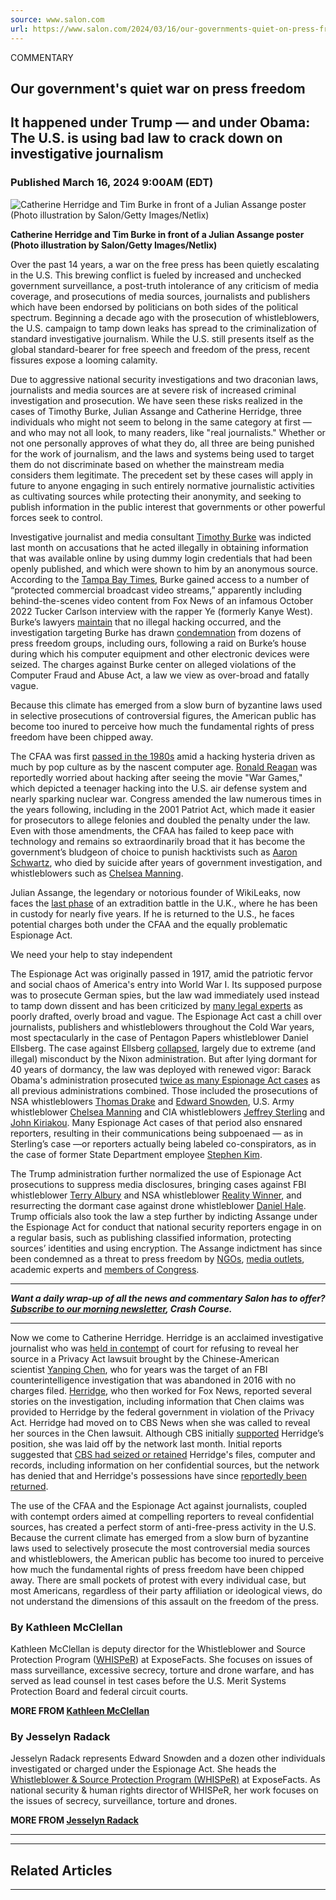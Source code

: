 ```yaml
---
source: www.salon.com
url: https://www.salon.com/2024/03/16/our-governments-quiet-on-press-freedom/
---
```


COMMENTARY

## Our government's quiet war on press freedom

## It happened under Trump — and under Obama: The U.S. is using bad law to crack down on investigative journalism

### Published March 16, 2024 9:00AM (EDT)

![Catherine Herridge and Tim Burke in front of a Julian Assange poster (Photo illustration by Salon/Getty Images/Netlix)](https://mediaproxy.salon.com/width/1200/https://media2.salon.com/2024/03/catherine_herridge_julian_assange_tim_burke_journalism_2024857562_1394844266_918020350.jpg)

**Catherine Herridge and Tim Burke in front of a Julian Assange poster (Photo illustration by Salon/Getty Images/Netlix)**

Over the past 14 years, a war on the free press has been quietly escalating in the U.S. This brewing conflict is fueled by increased and unchecked government surveillance, a post-truth intolerance of any criticism of media coverage, and prosecutions of media sources, journalists and publishers which have been endorsed by politicians on both sides of the political spectrum. Beginning a decade ago with the prosecution of whistleblowers, the U.S. campaign to tamp down leaks has spread to the criminalization of standard investigative journalism. While the U.S. still presents itself as the global standard-bearer for free speech and freedom of the press, recent fissures expose a looming calamity.

Due to aggressive national security investigations and two draconian laws, journalists and media sources are at severe risk of increased criminal investigation and prosecution. We have seen these risks realized in the cases of Timothy Burke, Julian Assange and Catherine Herridge, three individuals who might not seem to belong in the same category at first — and who may not all look, to many readers, like "real journalists." Whether or not one personally approves of what they do, all three are being punished for the work of journalism, and the laws and systems being used to target them do not discriminate based on whether the mainstream media considers them legitimate. The precedent set by these cases will apply in future to anyone engaging in such entirely normative journalistic activities as cultivating sources while protecting their anonymity, and seeking to publish information in the public interest that governments or other powerful forces seek to control.

Investigative journalist and media consultant [Timothy Burke](https://www.washingtonpost.com/style/media/2024/02/22/tim-burke-indicted-fox-news-tucker-carlson/) was indicted last month on accusations that he acted illegally in obtaining information that was available online by using dummy login credentials that had been openly published, and which were shown to him by an anonymous source. According to the [Tampa Bay Times](https://www.tampabay.com/news/tampa/2024/02/22/tim-burke-fox-news-indicted-tucker-carlson-federal-charges/), Burke gained access to a number of “protected commercial broadcast video streams,” apparently including behind-the-scenes video content from Fox News of an infamous October 2022 Tucker Carlson interview with the rapper Ye (formerly Kanye West). Burke’s lawyers [maintain](https://www.nbcnews.com/news/us-news/journalist-timothy-burke-indicted-federal-conspiracy-charge-rcna140061) that no illegal hacking occurred, and the investigation targeting Burke has drawn [condemnation](https://media.freedom.press/media/documents/Letter_to_DOJ_re_Raid_on_Tim_Burkes_Home_Newsroom.pdf) from dozens of press freedom groups, including ours, following a raid on Burke’s house during which his computer equipment and other electronic devices were seized. The charges against Burke center on alleged violations of the Computer Fraud and Abuse Act, a law we view as over-broad and fatally vague.

Because this climate has emerged from a slow burn of byzantine laws used in selective prosecutions of controversial figures, the American public has become too inured to perceive how much the fundamental rights of press freedom have been chipped away.

The CFAA was first [passed in the 1980s](https://www.cnet.com/tech/tech-industry/from-wargames-to-aaron-swartz-how-u-s-anti-hacking-law-went-astray/) amid a hacking hysteria driven as much by pop culture as by the nascent computer age. [Ronald Reagan](https://books.google.com/books?id=7rBLCZuEOswC&pg=PA38&lpg=PA38&dq=%22Don%27t+tell+the+ending%22+reagan+wargames&source=bl&ots=5llE9wlz2q&sig=94XN2wWpuzBa7-DkjN6n2OVxDIk&hl=en&sa=X&ei=-DMIUcWLBMPfiALCn4E4&ved=0CDAQ6AEwAA#v=onepage&q&f=false) was reportedly worried about hacking after seeing the movie "War Games," which depicted a teenager hacking into the U.S. air defense system and nearly sparking nuclear war. Congress amended the law numerous times in the years following, including in the 2001 Patriot Act, which made it easier for prosecutors to allege felonies and doubled the penalty under the law. Even with those amendments, the CFAA has failed to keep pace with technology and remains so extraordinarily broad that it has become the government’s bludgeon of choice to punish hacktivists such as [Aaron Schwartz](https://www.cnet.com/tech/tech-industry/from-wargames-to-aaron-swartz-how-u-s-anti-hacking-law-went-astray/), who died by suicide after years of government investigation, and whistleblowers such as [Chelsea Manning](https://www.eff.org/deeplinks/2018/08/chelsea-manning-continues-fight-against-unfair-hacking-charge).

Julian Assange, the legendary or notorious founder of WikiLeaks, now faces the [last phase](https://www.theguardian.com/commentisfree/2024/feb/24/julian-assange-court-hearing-extradition-death-sentence) of an extradition battle in the U.K., where he has been in custody for nearly five years. If he is returned to the U.S., he faces potential charges both under the CFAA and the equally problematic Espionage Act. 

We need your help to stay independent

The Espionage Act was originally passed in 1917, amid the patriotic fervor and social chaos of America's entry into World War I. Its supposed purpose was to prosecute German spies, but the law wad immediately used instead to tamp down dissent and has been criticized by [many legal experts](https://sgp.fas.org/jud/rosen080906.pdf) as poorly drafted, overly broad and vague. The Espionage Act cast a chill over journalists, publishers and whistleblowers throughout the Cold War years, most spectacularly in the case of Pentagon Papers whistleblower Daniel Ellsberg. The case against Ellsberg [collapsed](https://www.nytimes.com/2023/06/18/us/politics/daniel-ellsberg-espionage-act-pentagon-papers.html), largely due to extreme (and illegal) misconduct by the Nixon administration. But after lying dormant for 40 years of dormancy, the law was deployed with renewed vigor: Barack Obama's administration prosecuted [twice as many Espionage Act cases](https://www.theguardian.com/us-news/2015/mar/16/whistleblowers-double-standard-obama-david-petraeus-chelsea-manning) as all previous administrations combined. Those included the prosecutions of NSA whistleblowers [Thomas Drake](https://www.newyorker.com/magazine/2011/05/23/the-secret-sharer) and [Edward Snowden](https://www.wsj.com/articles/SB10001424052702303595404579318884005698684), U.S. Army whistleblower [Chelsea Manning](https://www.npr.org/2022/10/17/1129416671/chelsea-manning-wikileaks-memoir-readme) and CIA whistleblowers [Jeffrey Sterling](https://theintercept.com/2015/06/18/jeffrey-sterling-took-on-the-cia-and-lost-everything/) and [John Kiriakou](https://www.newyorker.com/magazine/2013/04/01/the-spy-who-said-too-much). Many Espionage Act cases of that period also ensnared reporters, resulting in their communications being subpoenaed — as in Sterling’s case —or reporters actually being labeled co-conspirators, as in the case of former State Department employee [Stephen Kim](https://theintercept.com/2015/02/18/destroyed-by-the-espionage-act/).

The Trump administration further normalized the use of Espionage Act prosecutions to suppress media disclosures, bringing cases against FBI whistleblower [Terry Albury](https://www.nytimes.com/2021/09/01/magazine/fbi-terrorism-terry-albury.html) and NSA whistleblower [Reality Winner](https://www.nytimes.com/2018/08/23/us/reality-winner-nsa-sentence.html), and resurrecting the dormant case against drone whistleblower [Daniel Hale](https://nymag.com/intelligencer/article/daniel-hale-drone-wars.html). Trump officials also took the law a step further by indicting Assange under the Espionage Act for conduct that national security reporters engage in on a regular basis, such as publishing classified information, protecting sources’ identities and using encryption. The Assange indictment has since been condemned as a threat to press freedom by [NGOs](https://cpj.org/2022/12/cpj-partners-send-letter-calling-for-us-to-drop-charges-against-julian-assange/), [media outlets](https://www.nytimes.com/2022/11/28/us/politics/julian-assange-wikileaks-charges.html), academic experts and [members of Congress](https://tlaib.house.gov/posts/tlaib-leads-letter-to-doj-to-drop-charges-against-julian-assange-defends-freedom-of-press).

---

**_Want a daily wrap-up of all the news and commentary Salon has to offer? [Subscribe to our morning newsletter](https://www.salon.com/newsletter), Crash Course._**

---

Now we come to Catherine Herridge. Herridge is an acclaimed investigative journalist who was [held in contempt](https://www.washingtonpost.com/style/media/2024/02/29/catherine-herridge-held-contempt-cbs-fox-journalist/) of court for refusing to reveal her source in a Privacy Act lawsuit brought by the Chinese-American scientist [Yanping Chen](https://www.politico.com/news/2023/05/30/fox-news-lawsuit-herridge-chen-fbi-00099326), who for years was the target of an FBI counterintelligence investigation that was abandoned in 2016 with no charges filed. [Herridge](https://www.cnn.com/2023/11/08/media/herridge-fox-journalist-sources-sanction/index.html), who then worked for Fox News, reported several stories on the investigation, including information that Chen claims was provided to Herridge by the federal government in violation of the Privacy Act. Herridge had moved on to CBS News when she was called to reveal her sources in the Chen lawsuit. Although CBS initially [supported](https://www.cnn.com/2023/11/08/media/herridge-fox-journalist-sources-sanction/index.html) Herridge’s position, she was laid off by the network last month. Initial reports suggested that [CBS had seized or retained](https://thehill.com/opinion/campaign/4481433-cbs-faces-uproar-after-seizing-investigative-journalists-files/) Herridge's files, computer and records, including information on her confidential sources, but the network has denied that and Herridge's possessions have since [reportedly been returned](https://deadline.com/2024/02/catherine-herridge-cbs-news-sag-aftra-1235834815/). 

The use of the CFAA and the Espionage Act against journalists, coupled with contempt orders aimed at compelling reporters to reveal confidential sources, has created a perfect storm of anti-free-press activity in the U.S. Because the current climate has emerged from a slow burn of byzantine laws used to selectively prosecute the most controversial media sources and whistleblowers, the American public has become too inured to perceive how much the fundamental rights of press freedom have been chipped away. There are small pockets of protest with every individual case, but most Americans, regardless of their party affiliation or ideological views, do not understand the dimensions of this assault on the freedom of the press.

  

### By Kathleen McClellan

Kathleen McClellan is deputy director for the Whistleblower and Source Protection Program ([WHISPeR](https://whisper.exposefacts.org/)) at ExposeFacts. She focuses on issues of mass surveillance, excessive secrecy, torture and drone warfare, and has served as lead counsel in test cases before the U.S. Merit Systems Protection Board and federal circuit courts.

**MORE FROM [Kathleen McClellan](https://www.salon.com/writer/kathleen-mcclellan)**

### By Jesselyn Radack

Jesselyn Radack represents Edward Snowden and a dozen other individuals investigated or charged under the Espionage Act. She heads the [Whistleblower & Source Protection Program (WHISPeR)](https://whisper.exposefacts.org/) at ExposeFacts. As national security & human rights director of WHISPeR, her work focuses on the issues of secrecy, surveillance, torture and drones.

**MORE FROM [Jesselyn Radack](https://www.salon.com/writer/jesselyn_radack)**

---

---

## Related Articles

---
